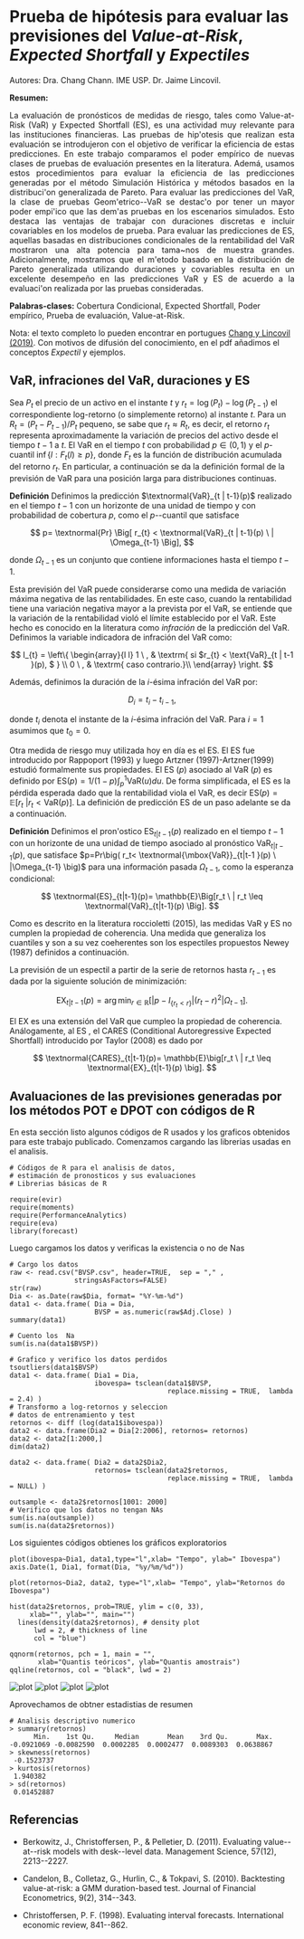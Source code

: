 # Prueba de hipótesis para evaluar las previsiones del *Value-at-Risk*, *Expected Shortfall* y *Expectiles*
Autores: Dra. Chang Chann. IME USP.
         Dr. Jaime Lincovil. 

**Resumen:** <div align="justify">La evaluación de pronósticos de medidas de riesgo, tales como Value-at-Risk (VaR) y Expected Shortfall (ES), 
es una actividad muy relevante para las instituciones financieras. Las pruebas de hip\'otesis que realizan esta evaluación se 
introdujeron con el objetivo de verificar la eficiencia de estas predicciones. En este trabajo comparamos el poder empírico de nuevas 
clases de pruebas de evaluación presentes en la literatura. Ademá, usamos estos procedimientos para evaluar la eficiencia de las 
predicciones generadas por el método Simulación Histórica y métodos basados en la distribuci\'on generalizada de Pareto. 
Para evaluar las predicciones del VaR, la clase de pruebas Geom\'etrico--VaR se destac\'o por tener un mayor poder empi\'ico que las 
dem\'as pruebas en los escenarios simulados. Esto destaca las ventajas de trabajar con duraciones discretas e incluir covariables en los 
modelos de prueba. Para evaluar las predicciones de ES, aquellas basadas en distribuciones condicionales de la rentabilidad del VaR mostraron 
una alta potencia para tama\~nos de muestra grandes. Adicionalmente, mostramos que el m\'etodo basado en la distribución de Pareto generalizada
utilizando duraciones y covariables resulta en un excelente desempeño en las predicciones VaR y ES de acuerdo a la evaluaci\'on realizada por 
las pruebas consideradas. </div>

**Palabras-clases:** Cobertura Condicional, Expected Shortfall, Poder empírico,  Prueba de evaluación, Value-at-Risk.

Nota: el texto completo lo pueden encontrar en portugues [Chang y Lincovil (2019)](https://bibliotecadigital.fgv.br/ojs/index.php/rbfin/article/view/78758).
Con motivos de difusión del conocimiento, en el pdf añadimos el conceptos *Expectil* y ejemplos.

## VaR, infraciones del VaR, duraciones y  ES

Sea $P_t$ el precio de un activo en el instante $t$ y $r_{t}= \log(P_{t}) - \log(P_{t-1})$ el correspondiente log-retorno (o simplemente retorno) al instante $t$. Para un $R_t=(P_t-P_{t-1})/P_t$ pequeno, se sabe que $r_t \approx R_t$, es decir, el retorno $r_t$ representa aproximadamente la variación de precios del activo desde el tiempo $t-1$ a $t$. El VaR en el tiempo $t$ con probabilidad $p \in (0,1)$ y el $p$-cuantil $\inf\{l: F_t(l)\geq p\}$, donde $F_t$ es la función de distribución acumulada del retorno $r_t$. En particular, a continuación se da la definición formal de la previsión de VaR para una posición larga para distribuciones continuas.


**Definición**
Definimos la predicción $\textnormal{VaR}_{t | t-1}(p)$ realizado en el tiempo $t-1$ con un horizonte de una unidad de tiempo y con probabilidad de cobertura $p$, como el $p$--cuantil que satisface 

$$
p= \textnormal{Pr} \Big[ r_{t}  <  \textnormal{VaR}_{t  | t-1}(p) \ | \Omega_{t-1} \Big],
$$

donde   $\Omega_{t-1}$ es  un conjunto que contiene   informaciones  hasta el tiempo $t-1$.

Esta previsión del VaR puede considerarse como una medida de  variación máxima negativa de las rentabilidades. En este caso, cuando la rentabilidad tiene una variación negativa mayor a la prevista por el VaR, se entiende que la variación de la rentabilidad violó el límite establecido por el VaR. Este hecho es conocido en la literatura como *infración* de la predicción del VaR. Definimos la variable indicadora de infración del VaR como:

$$
I_{t} = \left\{
\begin{array}{l l}
1 \ , & \textrm{ si $r_{t}  <  \text{VaR}_{t  | t-1  }(p), $  } \\
0 \ , & \textrm{ caso contrario.}\\
\end{array}
\right. 
$$

Además, definimos la duración de la $i$-ésima infración del VaR por:

$$
 D_i = t_i - t_{i-1},
$$

donde $t_{i}$ denota el instante de la $i$-ésima infración del VaR. Para $i=1$ asumimos que $t_0=0$.

Otra medida de riesgo muy utilizada hoy en día es el ES. El ES fue introducido por Rappoport (1993) y luego Artzner (1997)-Artzner(1999) estudió formalmente sus propiedades.  El ES $(p)$ asociado al  VaR $(p)$ es definido por $\mbox{ES}(p)=1/(1-p)\int_{p}^1\mbox{VaR}(u)du$. De forma simplificada, el ES es  la pérdida esperada dado que la rentabilidad viola el VaR, es decir $\mbox{ES}(p)= \mathbb{E}\big[r_t \ | r_t < \mbox{VaR}(p)\big]$. La definición de predicción ES de un paso adelante se da a continuación.

**Definición**
Definimos el pron\'ostico $\text{ES}_{t|t-1}(p)$ realizado en el tiempo $t-1$ con un horizonte de una unidad de tiempo asociado al pronóstico $\mbox{VaR}_{t|t-1}(p)$, que satisface $p=Pr\big( r_t< \textnormal{\mbox{VaR}}_{t|t-1 }(p) \ |\Omega_{t-1} \big)$ para una información pasada $\Omega_{t-1}$, como la esperanza condicional:

$$
\textnormal{ES}_{t|t-1}(p)= \mathbb{E}\Big[r_t \ | r_t \leq \textnormal{VaR}_{t|t-1}(p) \Big]. 
$$

Como es descrito en la literatura roccioletti (2015), las medidas VaR y ES no cumplen la propiedad de coherencia.  Una medida que generaliza los cuantiles y son a su vez coeherentes son los espectiles propuestos
Newey (1987) definidos a continuación.

La previsión de un espectil a partir de la serie de retornos hasta $r_{t-1}$ es dada por la siguiente solución de minimización:

$$
\mbox{EX}_{t|t-1}(p) = \arg \min_{r \in  \mathbb{R}} \left[ \Big|  p - I_{ \{ r_{t} <  r \}} \Big| (r_{t} - r )^2  \big|  \Omega_{t-1} \right] .
$$

El EX es una extensión del VaR que cumpleo la propiedad de coherencia. Análogamente, al ES , el CARES (Conditional Autoregressive Expected Shortfall) introducido por Taylor (2008) es dado por

$$
\textnormal{CARES}_{t|t-1}(p)= \mathbb{E}\big[r_t \ | r_t \leq \textnormal{EX}_{t|t-1}(p)   \big]. 
$$


## Avaluaciones de las previsiones generadas por los métodos POT e DPOT con códigos de R

En esta sección listo algunos códigos de R usados y los graficos obtenidos para este trabajo publicado. Comenzamos cargando las librerias
usadas en el analisis.

```{r}
# Códigos de R para el analisis de datos,
# estimación de pronosticos y sus evaluaciones
# Librerias básicas de R

require(evir)
require(moments)
require(PerformanceAnalytics)
require(eva)
library(forecast)
```
Luego cargamos los datos y verificas la existencia o no de Nas

```{r}
# Cargo los datos
raw <- read.csv("BVSP.csv", header=TRUE,  sep = "," ,
                stringsAsFactors=FALSE)
str(raw)
Dia <- as.Date(raw$Dia, format= "%Y-%m-%d")
data1 <- data.frame( Dia = Dia, 
                     BVSP = as.numeric(raw$Adj.Close) )
summary(data1)

# Cuento los  Na
sum(is.na(data1$BVSP))

# Grafico y verifico los datos perdidos
tsoutliers(data1$BVSP)
data1 <- data.frame( Dia1 = Dia, 
                     ibovespa= tsclean(data1$BVSP, 
                                       replace.missing = TRUE,  lambda = 2.4) )
# Transformo a log-retornos y seleccion
# datos de entrenamiento y test
retornos <- diff (log(data1$ibovespa))
data2 <- data.frame(Dia2 = Dia[2:2006], retornos= retornos)
data2 <- data2[1:2000,]
dim(data2)

data2 <- data.frame( Dia2 = data2$Dia2, 
                     retornos= tsclean(data2$retornos, 
                                       replace.missing = TRUE,  lambda = NULL) )

outsample <- data2$retornos[1001: 2000]
# Verifico que los datos no tengan NAs
sum(is.na(outsample))
sum(is.na(data2$retornos))
```

Los siguientes códigos obtienes los gráficos exploratorios
```{r}
plot(ibovespa~Dia1, data1,type="l",xlab= "Tempo", ylab=" Ibovespa")
axis.Date(1, Dia1, format(Dia, "%y/%m/%d"))

plot(retornos~Dia2, data2, type="l",xlab= "Tempo", ylab="Retornos do Ibovespa")

hist(data2$retornos, prob=TRUE, ylim = c(0, 33),
     xlab="", ylab="", main="")
  lines(density(data2$retornos), # density plot
      lwd = 2, # thickness of line
      col = "blue")

qqnorm(retornos, pch = 1, main = "",
       xlab="Quantis teóricos", ylab="Quantis amostrais")
qqline(retornos, col = "black", lwd = 2)
```
![plot](https://github.com/jelincovil/Backtesting-VaR-ES/blob/master/Figuras%20VaR/Figura1.jpg)
![plot](https://github.com/jelincovil/Backtesting-VaR-ES/blob/master/Figuras%20VaR/Figura2.jpg)
![plot](https://github.com/jelincovil/Backtesting-VaR-ES/blob/master/Figuras%20VaR/Figura3.jpg)
![plot](https://github.com/jelincovil/Backtesting-VaR-ES/blob/master/Figuras%20VaR/Figura4.jpg)

Aprovechamos de obtner estadistias de resumen

```{r}
# Analisis descriptivo numerico
> summary(retornos)
      Min.    1st Qu.     Median       Mean    3rd Qu.       Max. 
-0.0921069 -0.0082590  0.0002285  0.0002477  0.0089303  0.0638867 
> skewness(retornos)
 -0.1523737
> kurtosis(retornos)
 1.940382
> sd(retornos)
 0.01452887
```



## Referencias

- Berkowitz, J., Christoffersen, P., \& Pelletier, D. (2011). Evaluating value--at--risk models with desk--level data. Management Science, 57(12), 2213--2227.

- Candelon, B., Colletaz, G., Hurlin, C., \& Tokpavi, S. (2010). Backtesting value-at-risk: a GMM duration-based test. Journal of Financial Econometrics, 9(2), 314--343.

- Christoffersen, P. F. (1998). Evaluating interval forecasts. International economic review, 841--862.

